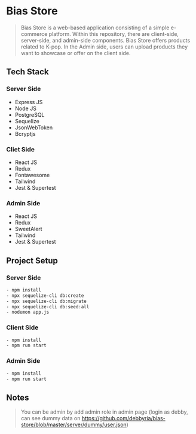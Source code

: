 # Bias Store
> Bias Store is a web-based application consisting of a simple e-commerce platform. Within this repository, there are client-side, server-side, and admin-side components. Bias Store offers products related to K-pop. In the Admin side, users can upload products they want to showcase or offer on the client side.

## Tech Stack
### Server Side
- Express JS
- Node JS
- PostgreSQL
- Sequelize
- JsonWebToken
- Bcryptjs

### Cliet Side
- React JS
- Redux
- Fontawesome
- Tailwind
- Jest & Supertest

### Admin Side
- React JS
- Redux
- SweetAlert
- Tailwind
- Jest & Supertest

## Project Setup
### Server Side
```sh
- npm install
- npx sequelize-cli db:create
- npx sequelize-cli db:migrate
- npx sequelize-cli db:seed:all
- nodemon app.js
```

### Client Side
```sh
- npm install
- npm run start
```

### Admin Side
```sh
- npm install
- npm run start
```

## Notes
> You can be admin by add admin role in admin page (login as debby, can see dummy data on https://github.com/debbyria/bias-store/blob/master/server/dummy/user.json)
